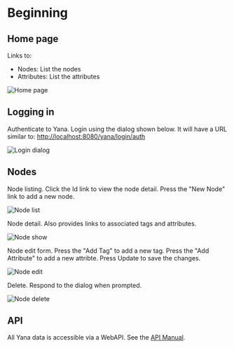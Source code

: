 # Beginning

## Home page

Links to:

* Nodes: List the nodes
* Attributes: List the attributes

![Home page](figures/fig03001.png)

## Logging in

Authenticate to Yana. Login using the dialog shown below.
It will have a URL similar to: [http://localhost:8080/yana/login/auth](http://localhost:8080/yana/login/auth)

![Login dialog](figures/fig03002.png)

## Nodes

Node listing. Click the Id link to view the node detail.
Press the "New Node" link to add a new node.

![Node list](figures/fig03003.png)

Node detail. Also provides links to associated tags and attributes.

![Node show](figures/fig03004.png)

Node edit form. Press the "Add Tag" to add a new tag.
Press the "Add Attribute" to add a new attribte.
Press Update to save the changes.

![Node edit](figures/fig03005.png)

Delete. Respond to the dialog when prompted.

![Node delete](figures/fig03006.png)


## API

All Yana data is accessible via a WebAPI.
See the [API Manual](API-Manual.html).


